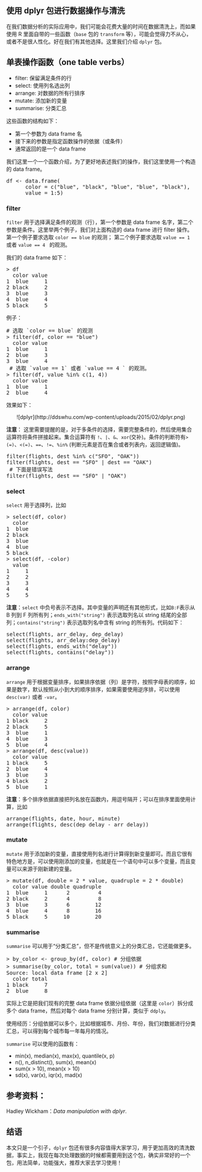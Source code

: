 ## 使用 dplyr 包进行数据操作与清洗

在我们数据分析的实际应用中，我们可能会花费大量的时间在数据清洗上，而如果使用 R 里面自带的一些函数（`base` 包的 `transform` 等），可能会觉得力不从心，或者不是很人性化。好在我们有其他选择。这里我们介绍 `dplyr` 包。

## 单表操作函数（one table verbs）

+ filter: 保留满足条件的行
+ select: 使用列名选出列
+ arrange: 对数据的所有行排序
+ mutate: 添加新的变量
+ summarise: 分类汇总

这些函数的结构如下：

+ 第一个参数为 data frame 名
+ 接下来的参数是指定函数操作的依据（或条件）
+ 通常返回的是一个 data frame 

我们这里一个一个函数介绍，为了更好地表述我们的操作，我们这里使用一个构造的 data frame。
<pre class="lang:r decode:true " >
df <- data.frame(
      color = c("blue", "black", "blue", "blue", "black"),
      value = 1:5)
</pre>  

### filter 
`filter` 用于选择满足条件的观测（行），第一个参数是 data frame 名字，第二个参数是条件。这里举两个例子，我们对上面构造的 data frame 进行 filter 操作。第一个例子要求选取 `color == blue` 的观测； 第二个例子要求选取 `value == 1` 或者 `value == 4 ` 的观测。

我们的 data frame 如下：
<pre class="lang:r decode:true " >
> df
  color value
1  blue     1
2 black     2
3  blue     3
4  blue     4
5 black     5
</pre>

例子：
<pre class="lang:r decode:true " >
# 选取 `color == blue` 的观测
> filter(df, color == "blue")
  color value
1  blue     1
2  blue     3
3  blue     4
 # 选取 `value == 1` 或者 `value == 4 ` 的观测。
> filter(df, value %in% c(1, 4))
  color value
1  blue     1
2  blue     4
</pre>

效果如下：
<center>![dplyr](http://ddswhu.com/wp-content/uploads/2015/02/dplyr.png)</center>


**注意**： 这里需要提醒的是，对于多条件的选择，需要完整条件的，然后使用集合运算符将条件拼接起来。集合运算符有 `!`、`|`、`&`、`xor`(交补)。条件的判断符有`>(=)`、`<(=)`、`==`、`!=`、`%in%` (判断元素是否在集合或者列表内，返回逻辑值)。
<pre class="lang:r decode:true " >
filter(flights, dest %in% c("SFO", "OAK"))
filter(flights, dest == "SFO" | dest == "OAK")
 # 下面是错误写法
filter(flights, dest == "SFO" | "OAK")
</pre>

### select 

`select` 用于选择列，比如
<pre class="lang:r decode:true " >
> select(df, color)
  color
1  blue
2 black
3  blue
4  blue
5 black
> select(df, -color)
  value
1     1
2     2
3     3
4     4
5     5
</pre>

**注意**：`select` 中负号表示不选择。其中变量的声明还有其他形式，比如`B:F`表示从 B 列到 F 列所有列；`ends_with("string")` 表示选取列名以 string 结尾的全部列；`contains("string")` 表示选取列名中含有 string 的所有列。代码如下：
<pre class="lang:r decode:true " >
select(flights, arr_delay, dep_delay)
select(flights, arr_delay:dep_delay)
select(flights, ends_with("delay"))
select(flights, contains("delay"))
</pre>

### arrange 

`arrange` 用于根据变量排序，如果排序依据（列）是字符，按照字母表的顺序，如果是数字，默认按照从小到大的顺序排序，如果需要使用逆序排，可以使用`desc(var)` 或者 `-var`。
<pre class="lang:r decode:true " >
> arrange(df, color)
  color value
1 black     2
2 black     5
3  blue     1
4  blue     3
5  blue     4
> arrange(df, desc(value))
  color value
1 black     5
2  blue     4
3  blue     3
4 black     2
5  blue     1
</pre>

**注意**：多个排序依据直接把列名放在函数内，用逗号隔开；可以在排序里面使用计算，比如
<pre class="lang:r decode:true " >
arrange(flights, date, hour, minute)
arrange(flights, desc(dep_delay - arr_delay))
</pre>

### mutate 

`mutate` 用于添加新的变量，直接使用列名进行计算得到新变量即可。而且它很有特色地方是，可以使用刚添加的变量，也就是在一个语句中可以多个变量，而且变量可以来源于刚新建的变量。
<pre class="lang:r decode:true " >
> mutate(df, double = 2 * value, quadruple = 2 * double)
  color value double quadruple
1  blue     1      2         4
2 black     2      4         8
3  blue     3      6        12
4  blue     4      8        16
5 black     5     10        20
</pre>

### summarise 

`summarise` 可以用于“分类汇总”，但不是传统意义上的分类汇总，它还能做更多。
<pre class="lang:r decode:true " >
> by_color <- group_by(df, color) # 分组依据
> summarise(by_color, total = sum(value)) # 分组求和
Source: local data frame [2 x 2]
  color total
1 black     7
2  blue     8
</pre>
实际上它是把我们现有的完整 data frame 依据分组依据（这里是 `color`）拆分成多个 data frame，然后对每个 data frame 分别计算，类似于 `ddply`。

使用经历：分组依据可以多个，比如根据城市、月份、年份，我们对数据进行分类汇总，可以得到每个城市每一年每月的情况。

`summarise` 可以使用的函数有：

+ min(x), median(x), max(x), quantile(x, p)
+ n(), n_distinct(), sum(x), mean(x)
+ sum(x > 10), mean(x > 10)
+ sd(x), var(x), iqr(x), mad(x)

## 参考资料：

Hadley Wickham：*Data manipulation with dplyr*.

## 结语

本文只是一个引子，`dplyr` 包还有很多内容值得大家学习，用于更加高效的清洗数据，事实上，我现在每次处理数据的时候都需要用到这个包，确实非常好的一个包，用法简单，功能强大，推荐大家去学习使用！
